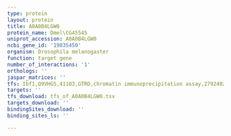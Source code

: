 ```yaml
---
type: protein
layout: protein
title: A0A0B4LGW0
protein_name: Dmel\CG45545
uniprot_accession: A0A0B4LGW0
ncbi_gene_id: '19835450'
organism: Drosophila melanogaster
function: target gene
number_of_interactions: '1'
orthologs: ''
jaspar_matrices: ''
tfs: Ibf1,Q9VHG5,41103,GTRD,chromatin immunoprecipitation assay,27924024%5Buid%5D,No
targets: ''
tfs_download: tfs_of_A0A0B4LGW0.tsv
targets_download: ''
bindingSites_download: ''
binding_sites_ls: ''

---
```

